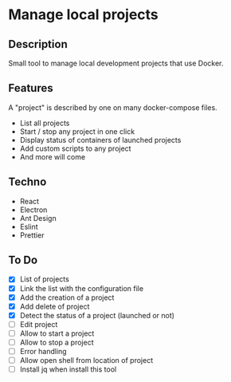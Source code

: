 # Manage local projects

## Description

Small tool to manage local development projects that use Docker.

## Features

A "project" is described by one on many docker-compose files.

- List all projects
- Start / stop any project in one click
- Display status of containers of launched projects
- Add custom scripts to any project
- And more will come

## Techno

- React
- Electron
- Ant Design
- Eslint
- Prettier

## To Do

- [x] List of projects
- [x] Link the list with the configuration file
- [x] Add the creation of a project
- [x] Add delete of project
- [x] Detect the status of a project (launched or not)
- [ ] Edit project
- [ ] Allow to start a project
- [ ] Allow to stop a project
- [ ] Error handling
- [ ] Allow open shell from location of project
- [ ] Install jq when install this tool

